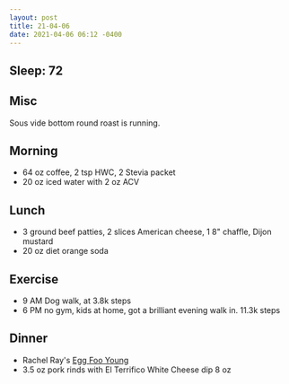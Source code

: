 ```yaml
---
layout: post
title: 21-04-06
date: 2021-04-06 06:12 -0400
---
```


## Sleep: 72

## Misc
Sous vide bottom round roast is running.

## Morning
* 64 oz coffee, 2 tsp HWC, 2 Stevia packet
* 20 oz iced water with 2 oz ACV

## Lunch

* 3 ground beef patties, 2 slices American cheese, 1 8" chaffle, Dijon mustard
* 20 oz diet orange soda

## Exercise

* 9 AM Dog walk, at 3.8k steps
* 6 PM no gym, kids at home, got a brilliant evening walk in. 11.3k steps

## Dinner

* Rachel Ray's [Egg Foo Young](https://www.rachaelray.com/recipes/egg-foo-young/)
* 3.5 oz pork rinds with El Terrifico White Cheese dip 8 oz

